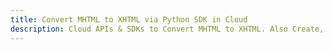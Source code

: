 ---title: Convert MHTML to XHTML via Python SDK in Clouddescription: Cloud APIs & SDKs to Convert MHTML to XHTML. Also Create, Edit & Render Microsoft Word & OpenOffice documents in the Cloud.---